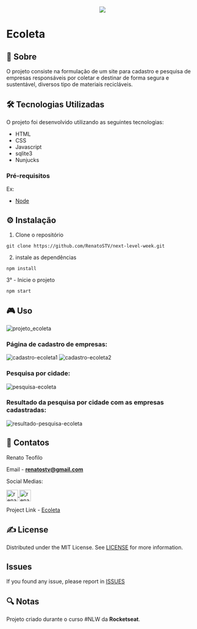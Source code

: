 <h1 align="center">
    <img src="https://i.imgur.com/R4g3lcs.png">
</h1>


# Ecoleta

## 📰 Sobre

O projeto consiste na formulação de um site para cadastro e pesquisa de empresas responsáveis por coletar e destinar de forma segura e sustentável, diversos tipo de materiais recicláveis.

## 🛠 Tecnologias Utilizadas


O projeto foi desenvolvido utilizando as seguintes tecnologias:

 - HTML
 - CSS
 - Javascript
 - sqlite3
 - Nunjucks
 
### Pré-requisitos

Ex:
- [Node](https://nodejs.org/en/)

## ⚙ Instalação

 1. Clone o repositório

```
git clone https://github.com/RenatoSTV/next-level-week.git
```

2.  instale as dependências

```
npm install
```

3° - Inicie o projeto

```
npm start
```

## 🎮 Uso

![projeto_ecoleta](https://user-images.githubusercontent.com/28743243/83954784-97f52000-a822-11ea-8e86-ed6146b0fc6f.png)


<h3>Página de cadastro de empresas:</h3>

![cadastro-ecoleta1](https://user-images.githubusercontent.com/28743243/83954943-0d152500-a824-11ea-92d6-89aa0622186a.png)
![cadastro-ecoleta2](https://user-images.githubusercontent.com/28743243/83954947-10a8ac00-a824-11ea-900f-8d8cdbc35e6a.png)

<h3>Pesquisa por cidade:</h3>

![pesquisa-ecoleta](https://user-images.githubusercontent.com/28743243/83955025-0cc95980-a825-11ea-9bfa-9a268e2907b0.png)

<h3>Resultado da pesquisa por cidade com as empresas cadastradas:</h3>

![resultado-pesquisa-ecoleta](https://user-images.githubusercontent.com/28743243/83955026-0f2bb380-a825-11ea-9b8a-a058f03a9177.png)

## 📩 Contatos

Renato Teofilo

Email - **renatostv@gmail.com**

Social Medias: 

<a href="https://twitter.com/renatostv1" target="blank">
    <img align="center" src="https://cdn.jsdelivr.net/npm/simple-icons@3.0.1/icons/twitter.svg" alt="renatostv1" height="30" width="30" />
</a>
    
<a href="https://linkedin.com/in/renatoteofilo" target="blank">
    <img align="center" src="https://cdn.jsdelivr.net/npm/simple-icons@3.0.1/icons/linkedin.svg" alt="renatoteofilo" height="30" width="30" />
</a>

<p></p>

Project Link - [Ecoleta](https://github.com/RenatoSTV/next-level-week)

## ✍ License

Distributed under the MIT License. See [LICENSE](https://github.com/RenatoSTV/next-level-week/blob/master/LICENSE) for more information.

## Issues

If you found any issue, please report in [ISSUES](https://github.com/RenatoSTV/next-level-week/issues)

## 🔍 Notas

Projeto criado durante o curso #NLW da <strong>Rocketseat</strong>.
